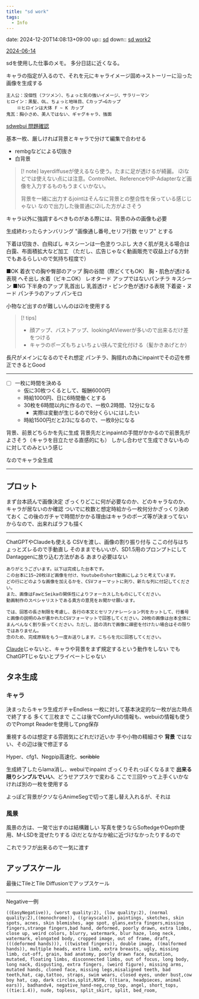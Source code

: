 ```yaml
---
title: "sd work"
tags:
  - Info
---
```


date: 2024-12-20T14:08:13+09:00
up:: [sd](../Bar/Stable%20Diffusion.md)
down:: [sd work2](sd%20work2.md)

[2024-06-14](../Daily_Note/2024-06-14.md)

sdを使用した仕事のメモ。
多分日誌に近くなる。


キャラの指定が入るので、それを元にキャライメージ固め→ストーリーに沿った画像を生成する

```
主人公：没個性（フツメン）、ちょっと気の強いイメージ、サラリーマン
ヒロイン：黒髪、OL、ちょっと地味目、Cカップ→Gカップ
    ※ヒロインは大体 F ~ K カップ
鬼瓦：胸小さめ、美人ではない、ギャグキャラ、強面
```

[sdwebui 問題確認](sdwebui%20問題確認.md)

基本一枚、厳しければ背景とキャラで分けて編集で合わせる
- rembgなどによる切抜き
- 白背景

>[! note]
>layerdiffuseが使えるなら使う。たまに足が透けるが綺麗。
>i2iなどでは使えない点には注意。ControlNet、ReferenceやIP-Adapterなど画像を入力するものもうまくいかない。
>
>背景を一緒に出力するjointはそんなに背景との整合性を保っている感じじゃない
>なので出力した後普通にi2iした方がよさそう


キャラ以外に強調するべきものがある際には、背景のみの画像も必要

生成終わったらナンバリング
"画像通し番号_セリフ行数 セリフ" とする

下着は切抜き、白飛ばし
キスシーンは一色塗りつぶし
大きく肌が見える場合は白靄、布面積拡大など加工
（ただし、広告じゃなく動画販売で収益上げる方針でもあるらしいので気持ち程度で）

■OK 着衣での胸や臀部のアップ 胸の谷間（際どくてもOK） 胸・肌色が透ける表現 へそ出し 水着（ビキニOK） レオタード アップではないパンチラ キスシーン ■NG 下半身のアップ 乳首出し 乳首透け・ピンク色が透ける表現 下着姿・ヌード パンチラのアップ パンモロ

小物など出すのが難しいんのはi2iを使用する

>[! tips]
> - 顔アップ、バストアップ、lookingAtViewerが多いので出来るだけ差をつける
> - キャラのポーズもちょいちょい挟んで変化付ける（髪かきあげとか）

長尺がメインになるのでそれ想定
パンチラ、胸揺れの為にinpaintでその辺を修正できるとGood

---

 - [ ] 一枚に時間を決める
     - 仮に30枚つくるとして、報酬6000円
     - 時給1000円、日に6時間働くとする
     - 30枚を6時間以内に作るので、一枚0.2時間、12分になる
         - 実際は変動が生じるので8分くらいにはしたい
     - 時給1500円だと2/3になるので、一枚8分になる


背景、前景どちらかを先に生成
背景先だとinpaintの手間がかかるので前景先がよさそう（キャラを目立たせる直感的にも）
しかし合わせて生成できないものに対してのみという感じ

なのでキャラ全生成

---

## プロット
まず台本読んで画像決定
ざっくりどこに何が必要なのか、どのキャラなのか、キャラが居ないのか確認
ついでに枚数と想定時給から一枚何分かざっくり決めておく
この後のガチャで時間がかかる理由はキャラのポーズ等が決まってないからなので、出来ればラフも描く

---

ChatGPTやClaudeも使える
CSVを渡し、画像の割り振り付与
    ここの付与はちょっとズレるので手動直し
そのままでもいいが、SD1.5用のプロンプトにしてDantaggenに放り込む方法がある
あまり必要はない

```
ありがとうございます。以下は完成した台本です。
この台本に15~20枚ほど画像を付け、Youtubeのshort動画にしようと考えています。
どの行にどのような画像を加えるかを、CSVフォーマットに則り、新たな列に付記してください。
また、画像はFawとSeikaの関係性によりフォーカスしたものにしてください。
動画制作のスペシャリストである貴方の意見をお聞かせ願います。
```

```
では、回答の長さ制限を考慮し、各行の本文とセリフ/ナレーション列をカットして、行番号と画像の説明のみが書かれたCSVフォーマットで回答してください。20枚の画像は台本全体にまんべんなく割り振ってください。ただし、話の流れで画像に疎密を付けたい場合はその限りではありません。
念のため、完成原稿をもう一度お送りします。こちらを元に回答してください。
```

[Claude](https://claude.ai/chat/02f53b64-21b1-4460-bc51-1333ea3b1a63)じゃないと、キャラや背景をまず規定するという動作をしない
でもChatGPTじゃないとプライベートじゃない

## タネ生成
### キャラ
決まったらキャラ生成ガチャEndless
一枚に対して基本決定的な一枚が出た時点で終了する
多くて三枚まで
ここは後でComfyUIの情報も、webuiの情報も使うのでPrompt Readerを使用してpng保存

重視するのは想定する雰囲気にどれだけ近いか
手や小物の精細さや **背景** ではない、その辺は後で修正する

Hyper、cfg1、Negpip高速化、~~scribble~~

生成終了したらlama消し、webuiでinpaint
ざっくりそれっぽくなるまで
**出来る限りシンプルでいい**、どうせアプスケで変わる
ここで三回やって上手くいかなければ別の一枚を使用する

よっぽど背景がクソならAnimeSegで切って差し替え入れるが、それは

### 風景
風景の方は、一発で出すのは結構難しい
写真を使うならSoftedgeやDepth使用、M-LSDを混ぜたりする
i2iだとなかなか絵に近づけなかったりするので

これでラフが出来るので一気に渡す

## アップスケール
最後にTileとTile Diffusionでアップスケール


---

Negative一例
```
((EasyNegative)), (worst quality:2), (low quality:2), (normal quality:2),((monochrome)), ((grayscale)), paintings, sketches, skin spots, acnes, skin blemishes, age spot, glans,extra fingers,missing fingers,strange fingers,bad hand, deformed, poorly drawn, extra limbs, close up, weird colors, blurry, watermark, blur haze, long neck, watermark, elongated body, cropped image, out of frame, draft, (((deformed hands))), ((twisted fingers)), double image, ((malformed hands)), multiple heads, extra limb, extra breasts, ugly, missing limb, cut-off, grain, bad anatomy, poorly drawn face, mutation, mutated, floating limbs, disconnected limbs, out of focus, long body, long nack, disgusting, extra fingers, (weird figure), missing arms, mutated hands, cloned face, missing legs,misaligned teeth, bad teeth,hat, cap,tattoo, straps, swim wears, closed eyes, under bust,cow boy hat, cap, dark circles,split,NSFW, ((tiara, headpieces, animal ears)), badhandv4, negative_hand-neg,crop_top, angel, short_tops, ((tie:1.4)), nude, topless, split_skirt, split, bed_room,
```